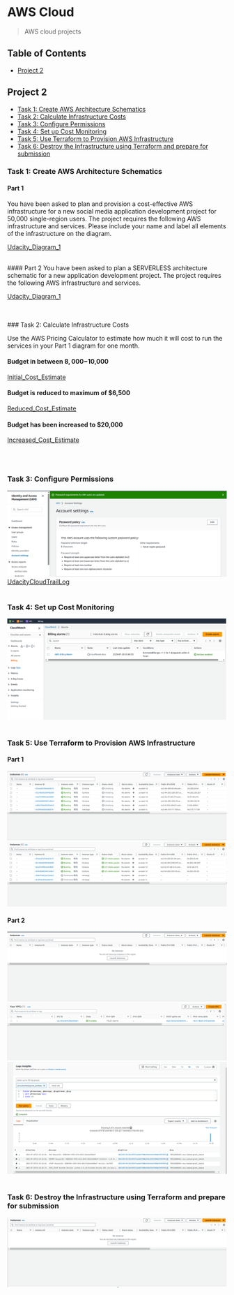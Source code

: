 # AWS Cloud
> AWS cloud projects

## Table of Contents
* [Project 2](#project-2)


## Project 2
* [Task 1: Create AWS Architecture Schematics](#Task-1--Create-AWS-Architecture-Schematics)
* [Task 2: Calculate Infrastructure Costs](#Task-2--Calculate-Infrastructure-Costs)
* [Task 3: Configure Permissions](#Task-3--Configure-Permissions)
* [Task 4: Set up Cost Monitoring](#Task-4--Setup-Cost-Monitoring)
* [Task 5: Use Terraform to Provision AWS Infrastructure](#Task-5--Use-Terraform-to-Provision-AWS-Infrastructure)
* [Task 6: Destroy the Infrastructure using Terraform and prepare for submission](#Task-6--Destroy-the-Infrastructure-using-Terraform-and-prepare-for-submission)

### Task 1: Create AWS Architecture Schematics

#### Part 1
You have been asked to plan and provision a cost-effective AWS infrastructure for a new social media application development project for 50,000 single-region users. The project requires the following AWS infrastructure and services. Please include your name and label all elements of the infrastructure on the diagram.

[Udacity_Diagram_1](./diagrams/Udacity_Diagram_1.pdf)

<br />
#### Part 2
You have been asked to plan a SERVERLESS architecture schematic for a new application development project. The project requires the following AWS infrastructure and services.

[Udacity_Diagram_1](./diagrams/Udacity_Diagram_1.pdf)

<br />
<br />
### Task 2: Calculate Infrastructure Costs

Use the AWS Pricing Calculator to estimate how much it will cost to run the services in your Part 1 diagram for one month.

#### Budget in between $8,000-$10,000
[Initial_Cost_Estimate](Initial_Cost_Estimate.txt)
<br />

#### Budget is reduced to maximum of $6,500
[Reduced_Cost_Estimate](Reduced_Cost_Estimate.txt)
<br />

#### Budget has been increased to $20,000
[Increased_Cost_Estimate](Increased_Cost_Estimate.txt)

<br />
<br />

### Task 3: Configure Permissions
![screenshot](./screenshot/udacity_password_policy.png)
[UdacityCloudTrailLog](UdacityCloudTrailLog.csv)
<br />
<br />
### Task 4: Set up Cost Monitoring
![screenshot](./screenshot/CloudWatch_alarm.png)
<br />
<br />
### Task 5: Use Terraform to Provision AWS Infrastructure
#### Part 1
![screenshot](./screenshot/Terraform_1_1.png)
![screenshot](./screenshot/Terraform_1_2.png)
<br />
#### Part 2
![screenshot](./screenshot/Terraform_2_1.png)
![screenshot](./screenshot/Terraform_2_2.png)
![screenshot](./screenshot/Terraform_2_3.png)
<br />
<br />
### Task 6: Destroy the Infrastructure using Terraform and prepare for submission
![screenshot](./screenshot/Terraform_destroyed.png)
